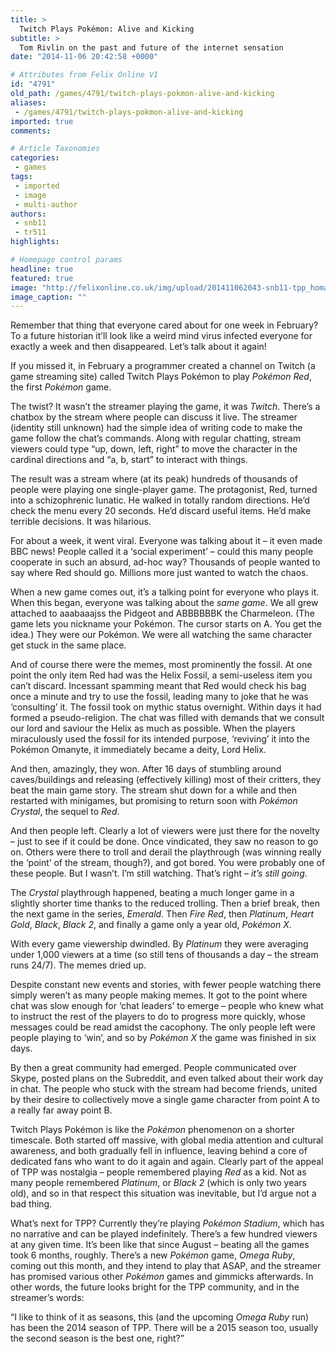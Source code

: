 ```yaml
---
title: >
  Twitch Plays Pokémon: Alive and Kicking
subtitle: >
  Tom Rivlin on the past and future of the internet sensation
date: "2014-11-06 20:42:58 +0000"

# Attributes from Felix Online V1
id: "4791"
old_path: /games/4791/twitch-plays-pokmon-alive-and-kicking
aliases:
 - /games/4791/twitch-plays-pokmon-alive-and-kicking
imported: true
comments:

# Article Taxonomies
categories:
 - games
tags:
 - imported
 - image
 - multi-author
authors:
 - snb11
 - tr511
highlights:

# Homepage control params
headline: true
featured: true
image: "http://felixonline.co.uk/img/upload/201411062043-snb11-tpp_homage-(1).jpg"
image_caption: ""
---
```


Remember that thing that everyone cared about for one week in February? To a future historian it’ll look like a weird mind virus infected everyone for exactly a week and then disappeared. Let’s talk about it again!

If you missed it, in February a programmer created a channel on Twitch (a game streaming site) called Twitch Plays Pokémon to play _Pokémon Red_, the first _Pokémon_ game.

The twist? It wasn’t the streamer playing the game, it was _Twitch_. There’s a chatbox by the stream where people can discuss it live. The streamer (identity still unknown) had the simple idea of writing code to make the game follow the chat’s commands. Along with regular chatting, stream viewers could type “up, down, left, right” to move the character in the cardinal directions and “a, b, start” to interact with things.

The result was a stream where (at its peak) hundreds of thousands of people were playing one single-player game. The protagonist, Red, turned into a schizophrenic lunatic. He walked in totally random directions. He’d check the menu every 20 seconds. He’d discard useful items. He’d make terrible decisions. It was hilarious.

For about a week, it went viral. Everyone was talking about it – it even made BBC news! People called it a ‘social experiment’ – could this many people cooperate in such an absurd, ad-hoc way? Thousands of people wanted to say where Red should go. Millions more just wanted to watch the chaos.

When a new game comes out, it’s a talking point for everyone who plays it. When this began, everyone was talking about the _same game_. We all grew attached to aaabaaajss the Pidgeot and ABBBBBBK the Charmeleon. (The game lets you nickname your Pokémon. The cursor starts on A. You get the idea.) They were our Pokémon. We were all watching the same character get stuck in the same place.

And of course there were the memes, most prominently the fossil. At one point the only item Red had was the Helix Fossil, a semi-useless item you can’t discard. Incessant spamming meant that Red would check his bag once a minute and try to use the fossil, leading many to joke that he was ‘consulting’ it. The fossil took on mythic status overnight. Within days it had formed a pseudo-religion. The chat was filled with demands that we consult our lord and saviour the Helix as much as possible. When the players miraculously used the fossil for its intended purpose, ‘reviving’ it into the Pokémon Omanyte, it immediately became a deity, Lord Helix.

And then, amazingly, they won. After 16 days of stumbling around caves/buildings and releasing (effectively killing) most of their critters, they beat the main game story. The stream shut down for a while and then restarted with minigames, but promising to return soon with _Pokémon Crystal_, the sequel to _Red_.

And then people left. Clearly a lot of viewers were just there for the novelty – just to see if it could be done. Once vindicated, they saw no reason to go on. Others were there to troll and derail the playthrough (was winning really the ‘point’ of the stream, though?), and got bored. You were probably one of these people. But I wasn’t. I’m still watching. That’s right – _it’s still going_.

The _Crystal_ playthrough happened, beating a much longer game in a slightly shorter time thanks to the reduced trolling. Then a brief break, then the next game in the series, _Emerald_. Then _Fire Red_, then _Platinum_, _Heart Gold_, _Black_, _Black 2_, and finally a game only a year old, _Pokémon X_.

With every game viewership dwindled. By _Platinum_ they were averaging under 1,000 viewers at a time (so still tens of thousands a day – the stream runs 24/7). The memes dried up.

Despite constant new events and stories, with fewer people watching there simply weren’t as many people making memes. It got to the point where chat was slow enough for ‘chat leaders’ to emerge – people who knew what to instruct the rest of the players to do to progress more quickly, whose messages could be read amidst the cacophony. The only people left were people playing to ‘win’, and so by _Pokémon X_ the game was finished in six days.

By then a great community had emerged. People communicated over Skype, posted plans on the Subreddit, and even talked about their work day in chat. The people who stuck with the stream had become friends, united by their desire to collectively move a single game character from point A to a really far away point B.

Twitch Plays Pokémon is like the _Pokémon_ phenomenon on a shorter timescale. Both started off massive, with global media attention and cultural awareness, and both gradually fell in influence, leaving behind a core of dedicated fans who want to do it again and again. Clearly part of the appeal of TPP was nostalgia – people remembered playing _Red_ as a kid. Not as many people remembered _Platinum_, or _Black 2_ (which is only two years old), and so in that respect this situation was inevitable, but I’d argue not a bad thing.

What’s next for TPP? Currently they’re playing _Pokémon Stadium_, which has no narrative and can be played indefinitely. There’s a few hundred viewers at any given time. It’s been like that since August – beating all the games took 6 months, roughly. There’s a new _Pokémon_ game, _Omega Ruby_, coming out this month, and they intend to play that ASAP, and the streamer has promised various other _Pokémon_ games and gimmicks afterwards. In other words, the future looks bright for the TPP community, and in the streamer’s words:

“I like to think of it as seasons, this (and the upcoming _Omega Ruby_ run) has been the 2014 season of TPP. There will be a 2015 season too, usually the second season is the best one, right?”
